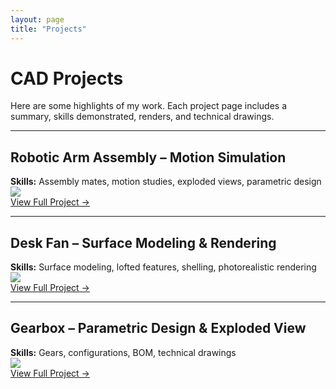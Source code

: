 ```yaml
---
layout: page
title: "Projects"
---
```


# CAD Projects

Here are some highlights of my work. Each project page includes a summary, skills demonstrated, renders, and technical drawings.

---

## Robotic Arm Assembly – Motion Simulation  
**Skills:** Assembly mates, motion studies, exploded views, parametric design  
![](./images/robotic-arm-render.png)  
[View Full Project →](./projects/robotic-arm.md)

---

## Desk Fan – Surface Modeling & Rendering  
**Skills:** Surface modeling, lofted features, shelling, photorealistic rendering  
![](./images/desk-fan.png)  
[View Full Project →](./projects/desk-fan.md)

---

## Gearbox – Parametric Design & Exploded View  
**Skills:** Gears, configurations, BOM, technical drawings  
![](./images/gearbox.png)  
[View Full Project →](./projects/gearbox.md)
